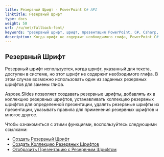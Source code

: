 ```yaml
---
title: Резервный Шрифт - PowerPoint C# API
linktitle: Резервный Шрифт
type: docs
weight: 50
url: /ru/net/fallback-font/
keywords: "резервный шрифт, шрифт, презентация PowerPoint, C#, Csharp, Aspose.Slides для .NET"
description: Когда шрифт не содержит необходимого глифа, PowerPoint C# API позволит вам использовать один из заданных резервных шрифтов для замены глифа.
---
```


## **Резервный Шрифт**
Резервный шрифт используется, когда шрифт, указанный для текста, доступен в системе, но этот шрифт не содержит необходимого глифа. В этом случае возможно использовать один из заданных резервных шрифтов для замены глифа.

Aspose.Slides позволяет создавать резервные шрифты, добавлять их в коллекцию резервных шрифтов, устанавливать коллекцию резервных шрифтов для определенной презентации, удалять резервные шрифты из презентации, указывать правила для применения резервных шрифтов и многое другое.

Чтобы ознакомиться с этими функциями, воспользуйтесь следующими ссылками:

- [Создать Резервный Шрифт](/slides/ru/net/create-fallback-font)
- [Создать Коллекцию Резервных Шрифтов](/slides/ru/net/create-fallback-fonts-collection)
- [Отобразить Презентацию с Резервным Шрифтом](/slides/ru/net/render-presentation-with-fallback-font)